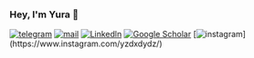 ### Hey, I'm Yura 👋

[![telegram](https://img.shields.io/static/v1?style=flat-square&message=telegram&color=26A5E4&logo=Telegram&logoColor=FFFFFF&label=)](https://t.me/yzdxdydz)
[![mail](https://img.shields.io/badge/gmail-c14438?style=flat-square&message=gmail&logo=Gmail&logoColor=white)](mailto:yuri.zakharyan@gmail.com)
[![Linkedln](https://img.shields.io/badge/linkedin-0077B5?style=flat-square&logo=linkedin&logoColor=white)](https://www.linkedin.com/in/yurii-zakharian/)
[![Google Scholar](https://img.shields.io/badge/scholar-%23FFFFFF?style=flat-square&logo=google-scholar&logoColor=4285F4)](https://scholar.google.com/citations?user=silHCQHr_UoC)
[![instagram]([https://img.shields.io/badge/instagram-C13584?style=flat-square&labelColor=C13584&logo=instagram&logoColor=white&link=https://www.instagram.com/yzdxdydz/](https://img.shields.io/static/v1?style=flat-square&message=instagram&color=C13584&logo=instagram&logoColor=white&label=))](https://www.instagram.com/yzdxdydz/)

<!--
**yzdxdydz/yzdxdydz** is a ✨ _special_ ✨ repository because its `README.md` (this file) appears on your GitHub profile.

Here are some ideas to get you started:

- 🔭 I’m currently working on ...
- 🌱 I’m currently learning ...
- 👯 I’m looking to collaborate on ...
- 🤔 I’m looking for help with ...
- 💬 Ask me about ...
- 📫 How to reach me: ...
- 😄 Pronouns: ...
- ⚡ Fun fact: ...
-->
